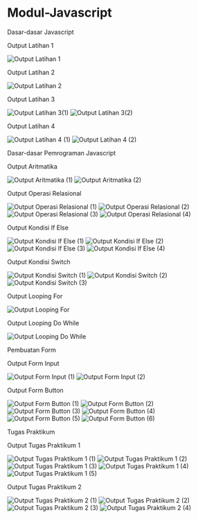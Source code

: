 # Modul-Javascript

Dasar-dasar Javascript

Output Latihan 1

![Output Latihan 1](https://user-images.githubusercontent.com/85090045/132042794-bf962e31-2d52-4547-a3b3-d051afae28eb.png)

Output Latihan 2

![Output Latihan 2](https://user-images.githubusercontent.com/85090045/132042816-1e6d6cd4-ced5-4a30-ae95-9b97fa96981d.png)

Output Latihan 3

![Output Latihan 3(1)](https://user-images.githubusercontent.com/85090045/132042846-dc8b27b7-a2d9-4a08-880f-1d82b706447d.png)
![Output Latihan 3(2)](https://user-images.githubusercontent.com/85090045/132042849-84f7e34d-2f9f-4956-bf3e-5ab3214c08ce.png)

Output Latihan 4

![Output Latihan 4 (1)](https://user-images.githubusercontent.com/85090045/132042880-b53cb052-c02d-4812-875a-68fd504bca18.png)
![Output Latihan 4 (2)](https://user-images.githubusercontent.com/85090045/132042881-37e46c76-6e35-4653-8738-887307472b46.png)


Dasar-dasar Pemrograman Javascript

Output Aritmatika 

![Output Aritmatika (1)](https://user-images.githubusercontent.com/85090045/132042947-90349739-c0a2-4bbc-b24e-422770f3dde4.png)
![Output Aritmatika (2)](https://user-images.githubusercontent.com/85090045/132042957-6aed4b95-815c-4b49-8031-a580148d7034.png)

Output Operasi Relasional

![Output Operasi Relasional (1)](https://user-images.githubusercontent.com/85090045/132043006-c2c5a774-0ecb-4d67-81e0-b0d077a8d039.png)
![Output Operasi Relasional (2)](https://user-images.githubusercontent.com/85090045/132043008-bc2fe90f-4b3e-4181-9abf-4e6c87d6946e.png)
![Output Operasi Relasional (3)](https://user-images.githubusercontent.com/85090045/132043010-51d85de5-c334-4831-85cc-8c5a4dd0be71.png)
![Output Operasi Relasional (4)](https://user-images.githubusercontent.com/85090045/132043013-ac0cbc13-9bfa-493f-80cb-98a82ac10c5f.png)

Output Kondisi If Else

![Output Kondisi If Else (1)](https://user-images.githubusercontent.com/85090045/132043046-01231c28-9876-4aee-9679-6adf0884bbd5.png)
![Output Kondisi If Else (2)](https://user-images.githubusercontent.com/85090045/132043053-7836e0ef-d965-443e-98b8-f0ace25d2dc7.png)
![Output Kondisi If Else (3)](https://user-images.githubusercontent.com/85090045/132043054-03855b85-e457-4bc4-b682-7d174ec9e677.png)
![Output Kondisi If Else (4)](https://user-images.githubusercontent.com/85090045/132043056-dc674547-ef90-403e-8065-c37636cd48c9.png)

Output Kondisi Switch

![Output Kondisi Switch (1)](https://user-images.githubusercontent.com/85090045/132043086-f3ec53cb-767c-421d-982e-5d9aeacc357a.png)
![Output Kondisi Switch (2)](https://user-images.githubusercontent.com/85090045/132043090-7296d305-ed31-409c-ad5c-a6dc37be256c.png)
![Output Kondisi Switch (3)](https://user-images.githubusercontent.com/85090045/132043099-d5fac11b-79a3-4540-a79a-1da1029fa3c2.png)

Output Looping For

![Output Looping For](https://user-images.githubusercontent.com/85090045/132043133-018bf915-4981-468c-84a4-0cc24874bfbc.png)

Output Looping Do While

![Output Looping Do While](https://user-images.githubusercontent.com/85090045/132043162-e3363514-c5f0-4d2d-b6cc-7b5c676c222d.png)


Pembuatan Form

Output Form Input

![Output Form Input (1)](https://user-images.githubusercontent.com/85090045/132043207-cc125cee-1da1-45c6-b319-5c5eae38c2b9.png)
![Output Form Input (2)](https://user-images.githubusercontent.com/85090045/132043213-faecaff7-0c90-4752-92c0-488b6ce509f1.png)

Output Form Button

![Output Form Button (1)](https://user-images.githubusercontent.com/85090045/132043242-e22c2ccf-c864-4e73-8be2-cd91504409ff.png)
![Output Form Button (2)](https://user-images.githubusercontent.com/85090045/132043247-408c1b50-7c4e-44cc-a22d-4e27c97420d4.png)
![Output Form Button (3)](https://user-images.githubusercontent.com/85090045/132043251-6098af27-14aa-4b0b-ae43-d30f269b2df2.png)
![Output Form Button (4)](https://user-images.githubusercontent.com/85090045/132043253-038618c7-5787-48c6-aa02-87d23bbca9c0.png)
![Output Form Button (5)](https://user-images.githubusercontent.com/85090045/132043254-33da93a2-5e06-41a9-874b-d83a5e6d1b2c.png)
![Output Form Button (6)](https://user-images.githubusercontent.com/85090045/132043257-fb31aa9d-84cb-4408-b135-2bb6d2555bde.png)


Tugas Praktikum

Output Tugas Praktikum 1

![Output Tugas Praktikum 1 (1)](https://user-images.githubusercontent.com/85090045/132043301-83b148c8-bcb4-42bd-8656-a10fc2cf3a7b.png)
![Output Tugas Praktikum 1 (2)](https://user-images.githubusercontent.com/85090045/132043308-9bf8a244-09a5-4f52-8aa6-185d0fec2ea5.png)
![Output Tugas Praktikum 1 (3)](https://user-images.githubusercontent.com/85090045/132043312-2f2ca5a3-54ac-4458-bf2b-e3b619a6850a.png)
![Output Tugas Praktikum 1 (4)](https://user-images.githubusercontent.com/85090045/132043314-98320336-9b57-46b4-ba9f-22ac7dcb7dbb.png)
![Output Tugas Praktikum 1 (5)](https://user-images.githubusercontent.com/85090045/132043316-ae5a8762-37df-42a2-9d66-82342a0b6e16.png)

Output Tugas Praktikum 2

![Output Tugas Praktikum 2 (1)](https://user-images.githubusercontent.com/85090045/132043338-a9e8a58d-502a-44cc-90d0-1c01ac11801a.png)
![Output Tugas Praktikum 2 (2)](https://user-images.githubusercontent.com/85090045/132043341-e578e770-ad80-4131-9494-1835663c5534.png)
![Output Tugas Praktikum 2 (3)](https://user-images.githubusercontent.com/85090045/132043342-eeb66271-0503-49dd-a723-168d933ff1b7.png)
![Output Tugas Praktikum 2 (4)](https://user-images.githubusercontent.com/85090045/132043343-f25eebb9-1911-404f-921b-9f75578212f8.png)
